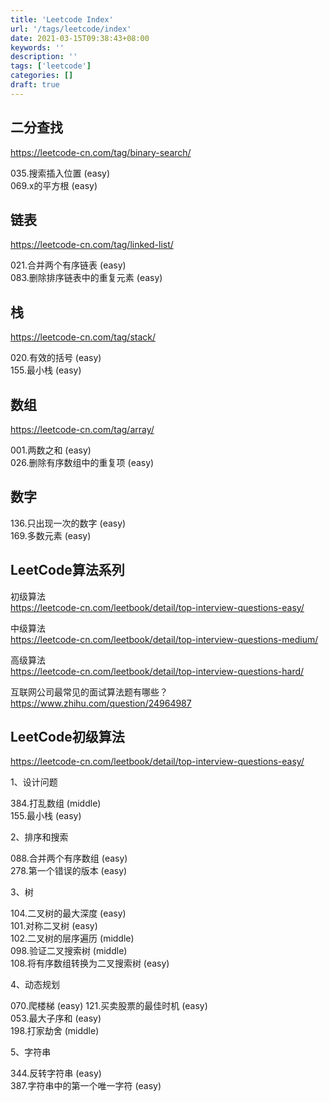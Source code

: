 ```yaml
---
title: 'Leetcode Index'
url: '/tags/leetcode/index'
date: 2021-03-15T09:38:43+08:00
keywords: ''
description: ''
tags: ['leetcode']
categories: []
draft: true
---
```


## 二分查找

https://leetcode-cn.com/tag/binary-search/    

035.搜索插入位置 (easy)      
069.x的平方根 (easy)      

## 链表 

https://leetcode-cn.com/tag/linked-list/   

021.合并两个有序链表 (easy)     
083.删除排序链表中的重复元素 (easy)    

## 栈 

https://leetcode-cn.com/tag/stack/   

020.有效的括号 (easy)     
155.最小栈 (easy)   

## 数组 

https://leetcode-cn.com/tag/array/   

001.两数之和 (easy)     
026.删除有序数组中的重复项 (easy)   

## 数字  

136.只出现一次的数字 (easy)   
169.多数元素 (easy)   

## LeetCode算法系列

初级算法   
https://leetcode-cn.com/leetbook/detail/top-interview-questions-easy/  

中级算法   
https://leetcode-cn.com/leetbook/detail/top-interview-questions-medium/  

高级算法   
https://leetcode-cn.com/leetbook/detail/top-interview-questions-hard/

互联网公司最常见的面试算法题有哪些？  
https://www.zhihu.com/question/24964987   

## LeetCode初级算法

https://leetcode-cn.com/leetbook/detail/top-interview-questions-easy/  

1、设计问题

384.打乱数组 (middle)  
155.最小栈 (easy)     

2、排序和搜索

088.合并两个有序数组 (easy)   
278.第一个错误的版本 (easy)    

3、树    

104.二叉树的最大深度 (easy)     
101.对称二叉树  (easy)      
102.二叉树的层序遍历  (middle)   
098.验证二叉搜索树 (middle)   
108.将有序数组转换为二叉搜索树 (easy) 

4、动态规划   

070.爬楼梯  (easy)
121.买卖股票的最佳时机   (easy)    
053.最大子序和  (easy)   
198.打家劫舍  (middle)   

5、字符串 

344.反转字符串 (easy)   
387.字符串中的第一个唯一字符   (easy)     
       



